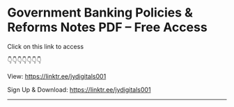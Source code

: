 # Government Banking Policies & Reforms Notes PDF – Free Access

Click on this link to access

👇👇👇👇👇👇👇

View: https://linktr.ee/jydigitals001

Sign Up & Download: https://linktr.ee/jydigitals001

----------------